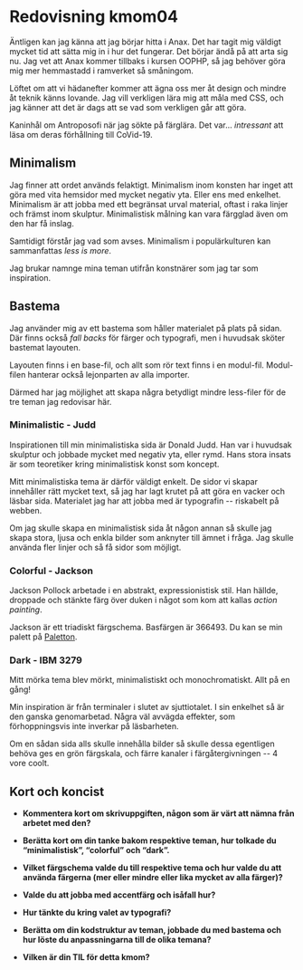 ---
---
Redovisning kmom04
=========================

Äntligen kan jag känna att jag börjar hitta i Anax. Det har tagit mig väldigt mycket tid att sätta mig in i hur det fungerar. Det börjar ändå på att arta sig nu. Jag vet att Anax kommer tillbaks i kursen OOPHP, så jag behöver göra mig mer hemmastadd i ramverket så småningom.

Löftet om att vi hädanefter kommer att ägna oss mer åt design och mindre åt teknik känns lovande. Jag vill verkligen lära mig att måla med CSS, och jag känner att det är dags att se vad som verkligen går att göra.

Kaninhål om Antroposofi när jag sökte på färglära. Det var... *intressant* att läsa om deras förhållning till CoVid-19.

## Minimalism

Jag finner att ordet används felaktigt. Minimalism inom konsten har inget att göra med vita hemsidor med mycket negativ yta. Eller ens med enkelhet. Minimalism är att jobba med ett begränsat urval material, oftast i raka linjer och främst inom skulptur. Minimalistisk målning kan vara färgglad även om den har få inslag.

Samtidigt förstår jag vad som avses. Minimalism i populärkulturen kan sammanfattas _less is more_.

Jag brukar namnge mina teman utifrån konstnärer som jag tar som inspiration.

## Bastema

Jag använder mig av ett bastema som håller materialet på plats på sidan. Där finns också _fall backs_ för färger och typografi, men i huvudsak sköter bastemat layouten.

Layouten finns i en base-fil, och allt som rör text finns i en modul-fil. Modul-filen hanterar också lejonparten av alla importer.

Därmed har jag möjlighet att skapa några betydligt mindre less-filer för de tre teman jag redovisar här.

### Minimalistic - Judd

Inspirationen till min minimalistiska sida är Donald Judd. Han var i huvudsak skulptur och jobbade mycket med negativ yta, eller rymd. Hans stora insats är som teoretiker kring minimalistisk konst som koncept.

Mitt minimalistiska tema är därför väldigt enkelt. De sidor vi skapar innehåller rätt mycket text, så jag har lagt krutet på att göra en vacker och läsbar sida. Materialet jag har att jobba med är typografin -- riskabelt på webben.

Om jag skulle skapa en minimalistisk sida åt någon annan så skulle jag skapa stora, ljusa och enkla bilder som anknyter till ämnet i fråga. Jag skulle använda fler linjer och så få sidor som möjligt.

### Colorful - Jackson

Jackson Pollock arbetade i en abstrakt, expressionistisk stil. Han hällde, droppade och stänkte färg över duken i något som kom att kallas _action painting_.

Jackson är ett triadiskt färgschema. Basfärgen är 366493. Du kan se min palett på [Paletton][1].

### Dark - IBM 3279

Mitt mörka tema blev mörkt, minimalistiskt och monochromatiskt. Allt på en gång!

Min inspiration är från terminaler i slutet av sjuttiotalet. I sin enkelhet så är den ganska genomarbetad. Några väl avvägda effekter, som förhoppningsvis inte inverkar på läsbarheten.

Om en sådan sida alls skulle innehålla bilder så skulle dessa egentligen behöva ges en grön färgskala, och färre kanaler i färgåtergivningen -- 4 vore coolt.

## Kort och koncist

* __Kommentera kort om skrivuppgiften, någon som är värt att nämna från arbetet med den?__

* __Berätta kort om din tanke bakom respektive teman, hur tolkade du “minimalistisk”, “colorful” och “dark”.__

* __Vilket färgschema valde du till respektive tema och hur valde du att använda färgerna (mer eller mindre eller lika mycket av alla färger)?__

* __Valde du att jobba med accentfärg och isåfall hur?__

* __Hur tänkte du kring valet av typografi?__

* __Berätta om din kodstruktur av teman, jobbade du med bastema och hur löste du anpassningarna till de olika temana?__

* __Vilken är din TIL för detta kmom?__

[1]: https://paletton.com/#uid=33A0u0klZspcsHlhMwcqMpktjjY
